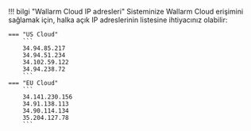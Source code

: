!!! bilgi "Wallarm Cloud IP adresleri"
    Sisteminize Wallarm Cloud erişimini sağlamak için, halka açık IP adreslerinin listesine ihtiyacınız olabilir:

    === "US Cloud"
        ```
        34.94.85.217
        34.94.51.234
        34.102.59.122
        34.94.238.72
        ```
    === "EU Cloud"
        ```
        34.141.230.156
        34.91.138.113
        34.90.114.134
        35.204.127.78
        ```